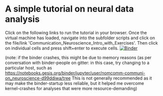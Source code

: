 # A simple tutorial on neural data analysis
Click on the following links to run the tutorial in your browser. Once the virtual machine has loaded, navigate into the subfolder scripts and click on the file/link 'Communication_Neuroscience_Intro_with_Exercises'. Then click on individual cells and press shift+enter to execute cells.
[![Binder](https://mybinder.org/badge_logo.svg)](https://mybinder.org/v2/gh/nomcomm/communication_neuroscience/master)


(note: if the binder crashes, this might be due to memory reasons (as per conversation with binder-people on gitter: in this case, try changing to a particular host, such as https://notebooks.gesis.org/binder/jupyter/user/nomcomm-communi-on_neuroscience-d99ddiwa/tree  This is not generally recommended as it may make the binder-startup less reliable, but it helped me overcome kernel-crashes for analyses that were more resource-demanding)

